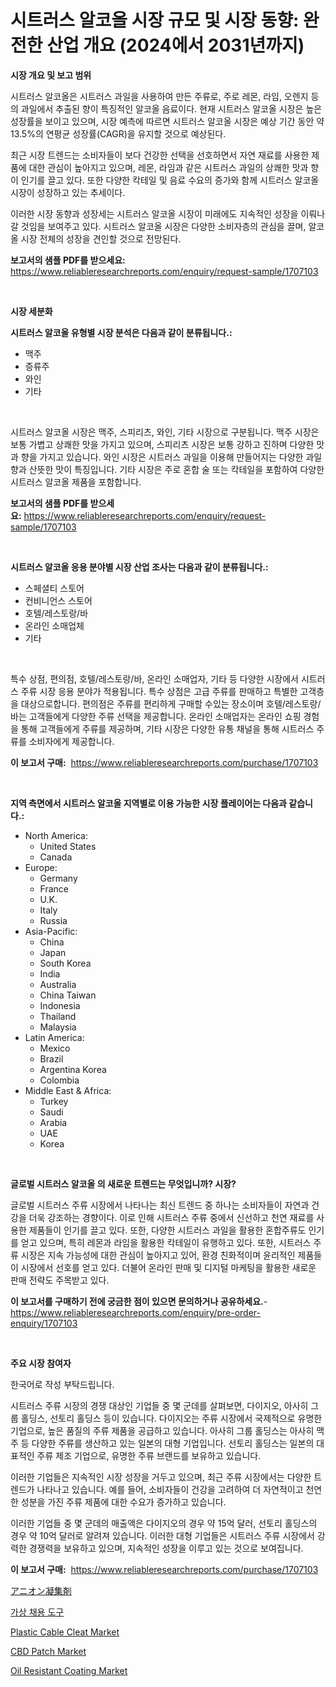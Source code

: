 <p><h1>시트러스 알코올 시장 규모 및 시장 동향: 완전한 산업 개요 (2024에서 2031년까지)</h1></p><p><strong>시장 개요 및 보고 범위</strong></p>
<p><p>시트러스 알코올은 시트러스 과일을 사용하여 만든 주류로, 주로 레몬, 라임, 오렌지 등의 과일에서 추출된 향이 특징적인 알코올 음료이다. 현재 시트러스 알코올 시장은 높은 성장률을 보이고 있으며, 시장 예측에 따르면 시트러스 알코올 시장은 예상 기간 동안 약 13.5%의 연평균 성장률(CAGR)을 유지할 것으로 예상된다. </p><p>최근 시장 트렌드는 소비자들이 보다 건강한 선택을 선호하면서 자연 재료를 사용한 제품에 대한 관심이 높아지고 있으며, 레몬, 라임과 같은 시트러스 과일의 상쾌한 맛과 향이 인기를 끌고 있다. 또한 다양한 칵테일 및 음료 수요의 증가와 함께 시트러스 알코올 시장이 성장하고 있는 추세이다.</p><p>이러한 시장 동향과 성장세는 시트러스 알코올 시장이 미래에도 지속적인 성장을 이뤄나갈 것임을 보여주고 있다. 시트러스 알코올 시장은 다양한 소비자층의 관심을 끌며, 알코올 시장 전체의 성장을 견인할 것으로 전망된다.</p></p>
<p><strong>보고서의 샘플 PDF를 받으세요:</strong> <a href="https://www.reliableresearchreports.com/enquiry/request-sample/1707103">https://www.reliableresearchreports.com/enquiry/request-sample/1707103</a></p>
<p>&nbsp;</p>
<p><strong>시장 세분화</strong></p>
<p><strong>시트러스 알코올 유형별 시장 분석은 다음과 같이 분류됩니다.:</strong></p>
<p><ul><li>맥주</li><li>증류주</li><li>와인</li><li>기타</li></ul></p>
<p>&nbsp;</p>
<p><p>시트러스 알코올 시장은 맥주, 스피리츠, 와인, 기타 시장으로 구분됩니다. 맥주 시장은 보통 가볍고 상쾌한 맛을 가지고 있으며, 스피리츠 시장은 보통 강하고 진하며 다양한 맛과 향을 가지고 있습니다. 와인 시장은 시트러스 과일을 이용해 만들어지는 다양한 과일향과 산뜻한 맛이 특징입니다. 기타 시장은 주로 혼합 술 또는 칵테일을 포함하여 다양한 시트러스 알코올 제품을 포함합니다.</p></p>
<p><strong>보고서의 샘플 PDF를 받으세요:</strong>&nbsp;<a href="https://www.reliableresearchreports.com/enquiry/request-sample/1707103">https://www.reliableresearchreports.com/enquiry/request-sample/1707103</a></p>
<p>&nbsp;</p>
<p><strong> 시트러스 알코올 응용 분야별 시장 산업 조사는 다음과 같이 분류됩니다.:</strong></p>
<p><ul><li>스페셜티 스토어</li><li>컨비니언스 스토어</li><li>호텔/레스토랑/바</li><li>온라인 소매업체</li><li>기타</li></ul></p>
<p>&nbsp;</p>
<p><p>특수 상점, 편의점, 호텔/레스토랑/바, 온라인 소매업자, 기타 등 다양한 시장에서 시트러스 주류 시장 응용 분야가 적용됩니다. 특수 상점은 고급 주류를 판매하고 특별한 고객층을 대상으로합니다. 편의점은 주류를 편리하게 구매할 수있는 장소이며 호텔/레스토랑/바는 고객들에게 다양한 주류 선택을 제공합니다. 온라인 소매업자는 온라인 쇼핑 경험을 통해 고객들에게 주류를 제공하며, 기타 시장은 다양한 유통 채널을 통해 시트러스 주류를 소비자에게 제공합니다.</p></p>
<p><strong>이 보고서 구매:</strong>&nbsp; <a href="https://www.reliableresearchreports.com/purchase/1707103">https://www.reliableresearchreports.com/purchase/1707103</a></p>
<p>&nbsp;</p>
<p><strong>지역 측면에서 시트러스 알코올 지역별로 이용 가능한 시장 플레이어는 다음과 같습니다.:</strong></p>
<p><ul>
    <li>
        North America:
        <ul>
            <li>United States</li>
            <li>Canada</li>
        </ul>
    </li>
    <li>
        Europe:
        <ul>
            <li>Germany</li>
            <li>France</li>
            <li>U.K.</li>
            <li>Italy</li>
            <li>Russia</li>
        </ul>
    </li>
    <li>
        Asia-Pacific:
        <ul>
            <li>China</li>
            <li>Japan</li>
            <li>South Korea</li>
            <li>India</li>
            <li>Australia</li>
            <li>China Taiwan</li>
            <li>Indonesia</li>
            <li>Thailand</li>
            <li>Malaysia</li>
        </ul>
    </li>
    <li>
        Latin America:
        <ul>
            <li>Mexico</li>
            <li>Brazil</li>
            <li>Argentina Korea</li>
            <li>Colombia</li>
        </ul>
    </li>
    <li>
        Middle East & Africa:
        <ul>
            <li>Turkey</li>
            <li>Saudi</li>
            <li>Arabia</li>
            <li>UAE</li>
            <li>Korea</li>
        </ul>
    </li>
    </ul></p>
<p>&nbsp;</p>
<p><strong>글로벌 시트러스 알코올 의 새로운 트렌드는 무엇입니까? 시장?</strong></p>
<p><p>글로벌 시트러스 주류 시장에서 나타나는 최신 트렌드 중 하나는 소비자들이 자연과 건강을 더욱 강조하는 경향이다. 이로 인해 시트러스 주류 중에서 신선하고 천연 재료를 사용한 제품들이 인기를 끌고 있다. 또한, 다양한 시트러스 과일을 활용한 혼합주류도 인기를 얻고 있으며, 특히 레몬과 라임을 활용한 칵테일이 유행하고 있다. 또한, 시트러스 주류 시장은 지속 가능성에 대한 관심이 높아지고 있어, 환경 친화적이며 윤리적인 제품들이 시장에서 선호를 얻고 있다. 더불어 온라인 판매 및 디지털 마케팅을 활용한 새로운 판매 전략도 주목받고 있다.</p></p>
<p><strong>이 보고서를 구매하기 전에 궁금한 점이 있으면 문의하거나 공유하세요.</strong>- <a href="https://www.reliableresearchreports.com/enquiry/pre-order-enquiry/1707103">https://www.reliableresearchreports.com/enquiry/pre-order-enquiry/1707103</a></p>
<p>&nbsp;</p>
<p><strong>주요 시장 참여자</strong></p>
<p><p>한국어로 작성 부탁드립니다. </p><p>시트러스 주류 시장의 경쟁 대상인 기업들 중 몇 군데를 살펴보면, 다이지오, 아사히 그룹 홀딩스, 선토리 홀딩스 등이 있습니다. 다이지오는 주류 시장에서 국제적으로 유명한 기업으로, 높은 품질의 주류 제품을 공급하고 있습니다. 아사히 그룹 홀딩스는 아사히 맥주 등 다양한 주류를 생산하고 있는 일본의 대형 기업입니다. 선토리 홀딩스는 일본의 대표적인 주류 제조 기업으로, 유명한 주류 브랜드를 보유하고 있습니다.</p><p>이러한 기업들은 지속적인 시장 성장을 거두고 있으며, 최근 주류 시장에서는 다양한 트렌드가 나타나고 있습니다. 예를 들어, 소비자들이 건강을 고려하여 더 자연적이고 천연한 성분을 가진 주류 제품에 대한 수요가 증가하고 있습니다.</p><p>이러한 기업들 중 몇 군데의 매출액은 다이지오의 경우 약 15억 달러, 선토리 홀딩스의 경우 약 10억 달러로 알려져 있습니다. 이러한 대형 기업들은 시트러스 주류 시장에서 강력한 경쟁력을 보유하고 있으며, 지속적인 성장을 이루고 있는 것으로 보여집니다.</p></p>
<p><strong>이 보고서 구매:</strong>&nbsp;&nbsp;<a href="https://www.reliableresearchreports.com/purchase/1707103">https://www.reliableresearchreports.com/purchase/1707103</a></p>
<p><p><a href="https://github.com/nxboeu02965442/Market-Research-Report-List-1/blob/main/53721832417.md">アニオン凝集剤</a></p><p><a href="https://github.com/mpodehpw07370073/Market-Research-Report-List-1/blob/main/76554031989.md">가상 채용 도구</a></p><p><a href="https://github.com/FassouRP/Market-Research-Report-List-3/blob/main/plastic-cable-cleat-market.md">Plastic Cable Cleat Market</a></p><p><a href="https://issuu.com/reportprime-2/docs/cbd-patch-market-size-2030.pptx">CBD Patch Market</a></p><p><a href="https://faithful-glue-af3.notion.site/Oil-Resistant-Coating-Market-Research-Report-The-Key-To-Successful-Business-Strategy-Forecasted-for-960fb5fc93d9464b9cc9ddbb7cedfe05">Oil Resistant Coating Market</a></p></p>
